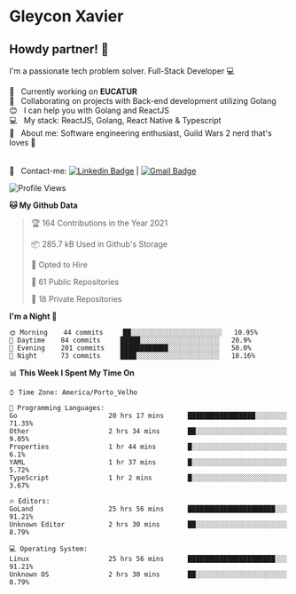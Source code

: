 # Gleycon Xavier

## Howdy partner! 👋

I'm a passionate tech problem solver.
Full-Stack Developer :computer:

 :rocket:  &nbsp; Currently working on **EUCATUR**
 <br/> :purple_heart: &nbsp; Collaborating on projects with Back-end development utilizing Golang
 <br/> :blush: &nbsp; I can help you with Golang and ReactJS
 <br/> :computer: &nbsp; My stack: ReactJS, Golang, React Native & Typescript
 <br/> 💬  &nbsp; About me: Software engineering enthusiast, Guild Wars 2 nerd that's loves :apple:
 <br/>
 <br/>
 <br/> :email: &nbsp; Contact-me: [![Linkedin Badge](https://img.shields.io/badge/-GleyconXavier-blue?style=flat-square&logo=Linkedin&logoColor=white&link=https://www.linkedin.com/in/gleyconxavier/)](https://www.linkedin.com/in/gleyconxavier/) 
| 
[![Gmail Badge](https://img.shields.io/badge/-gleyconxcarlos@gmail.com-c14438?style=flat-square&logo=Gmail&logoColor=white&link=mailto:gleyconxcarlos@gmail.com)](mailto:gleyconxcarlos@gmail.com)

<!--START_SECTION:waka-->
![Profile Views](http://img.shields.io/badge/Profile%20Views-0-blue)

**🐱 My Github Data** 

> 🏆 164 Contributions in the Year 2021
 > 
> 📦 285.7 kB Used in Github's Storage 
 > 
> 💼 Opted to Hire
 > 
> 📜 61 Public Repositories 
 > 
> 🔑 18 Private Repositories  
 > 
**I'm a Night 🦉** 

```text
🌞 Morning    44 commits     ██░░░░░░░░░░░░░░░░░░░░░░░   10.95% 
🌆 Daytime    84 commits     █████░░░░░░░░░░░░░░░░░░░░   20.9% 
🌃 Evening    201 commits    ████████████░░░░░░░░░░░░░   50.0% 
🌙 Night      73 commits     ████░░░░░░░░░░░░░░░░░░░░░   18.16%

```


📊 **This Week I Spent My Time On** 

```text
⌚︎ Time Zone: America/Porto_Velho

💬 Programming Languages: 
Go                       20 hrs 17 mins      █████████████████░░░░░░░░   71.35% 
Other                    2 hrs 34 mins       ██░░░░░░░░░░░░░░░░░░░░░░░   9.05% 
Properties               1 hr 44 mins        █░░░░░░░░░░░░░░░░░░░░░░░░   6.1% 
YAML                     1 hr 37 mins        █░░░░░░░░░░░░░░░░░░░░░░░░   5.72% 
TypeScript               1 hr 2 mins         █░░░░░░░░░░░░░░░░░░░░░░░░   3.67%

🔥 Editors: 
GoLand                   25 hrs 56 mins      ██████████████████████░░░   91.21% 
Unknown Editor           2 hrs 30 mins       ██░░░░░░░░░░░░░░░░░░░░░░░   8.79%

💻 Operating System: 
Linux                    25 hrs 56 mins      ██████████████████████░░░   91.21% 
Unknown OS               2 hrs 30 mins       ██░░░░░░░░░░░░░░░░░░░░░░░   8.79%

```


<!--END_SECTION:waka-->
